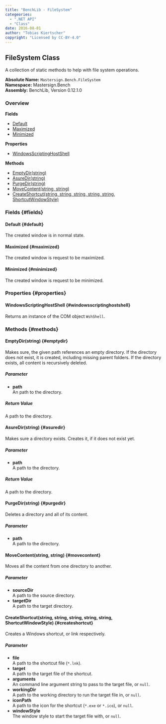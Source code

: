 ```yaml
---
title: "BenchLib - FileSystem"
categeories:
  - ".NET API"
  - "Class"
date: 2016-08-01
author: "Tobias Kiertscher"
copyright: "Licensed by CC-BY-4.0"
---
```


## FileSystem Class
A collection of static methods to help with file system operations. 

**Absolute Name:** `Mastersign.Bench.FileSystem`  
**Namespace:** Mastersign.Bench  
**Assembly:** BenchLib, Version 0.12.1.0



### Overview
**Fields**

* [Default](#default)
* [Maximized](#maximized)
* [Minimized](#minimized)

**Properties**

* [WindowsScriptingHostShell](#windowsscriptinghostshell)

**Methods**

* [EmptyDir(string)](#emptydir)
* [AsureDir(string)](#asuredir)
* [PurgeDir(string)](#purgedir)
* [MoveContent(string, string)](#movecontent)
* [CreateShortcut(string, string, string, string, string, ShortcutWindowStyle)](#createshortcut)

### Fields {#fields}

#### Default {#default}
The created window is in normal state. 

#### Maximized {#maximized}
The created window is request to be maximized. 

#### Minimized {#minimized}
The created window is request to be minimized. 

### Properties {#properties}

#### WindowsScriptingHostShell {#windowsscriptinghostshell}
Returns an instance of the COM object `WshShell`. 

### Methods {#methods}

#### EmptyDir(string) {#emptydir}
Makes sure, the given path references an empty directory. If the directory does not exist, it is created, including missing parent folders. If the directory exists, all content is recursively deleted. 

##### Parameter

* **path**  
  An path to the directory.

##### Return Value
A path to the directory.

#### AsureDir(string) {#asuredir}
Makes sure a directory exists. Creates it, if it does not exist yet. 

##### Parameter

* **path**  
  A path to the directory.

##### Return Value
A path to the directory.

#### PurgeDir(string) {#purgedir}
Deletes a directory and all of its content. 

##### Parameter

* **path**  
  A path to the directory.

#### MoveContent(string, string) {#movecontent}
Moves all the content from one directory to another. 

##### Parameter

* **sourceDir**  
  A path to the source directory.
* **targetDir**  
  A path to the target directory.

#### CreateShortcut(string, string, string, string, string, ShortcutWindowStyle) {#createshortcut}
Creates a Windows shortcut, or link respectively. 

##### Parameter

* **file**  
  A path to the shortcut file (`*.lnk`).
* **target**  
  A path to the target file of the shortcut.
* **arguments**  
  An command line argument string to pass to the target file, or `null`.
* **workingDir**  
  A path to the working directory to run the target file in, or `null`.
* **iconPath**  
  A path to the icon for the shortcut (`*.exe` or `*.ico`), or `null`.
* **windowStyle**  
  The window style to start the target file with, or `null`.

